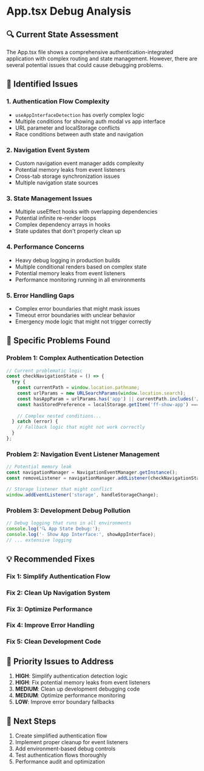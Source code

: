 # App.tsx Debug Analysis

## 🔍 Current State Assessment

The App.tsx file shows a comprehensive authentication-integrated application with complex routing and state management. However, there are several potential issues that could cause debugging problems.

## 🚨 Identified Issues

### 1. **Authentication Flow Complexity**
- `useAppInterfaceDetection` has overly complex logic
- Multiple conditions for showing auth modal vs app interface
- URL parameter and localStorage conflicts
- Race conditions between auth state and navigation

### 2. **Navigation Event System**
- Custom navigation event manager adds complexity
- Potential memory leaks from event listeners
- Cross-tab storage synchronization issues
- Multiple navigation state sources

### 3. **State Management Issues**
- Multiple useEffect hooks with overlapping dependencies
- Potential infinite re-render loops
- Complex dependency arrays in hooks
- State updates that don't properly clean up

### 4. **Performance Concerns**
- Heavy debug logging in production builds
- Multiple conditional renders based on complex state
- Potential memory leaks from event listeners
- Performance monitoring running in all environments

### 5. **Error Handling Gaps**
- Complex error boundaries that might mask issues
- Timeout error boundaries with unclear behavior
- Emergency mode logic that might not trigger correctly

## 🔧 Specific Problems Found

### Problem 1: Complex Authentication Detection
```typescript
// Current problematic logic
const checkNavigationState = () => {
  try {
    const currentPath = window.location.pathname;
    const urlParams = new URLSearchParams(window.location.search);
    const hasAppParam = urlParams.has('app') || currentPath.includes('/app');
    const hasStoredPreference = localStorage.getItem('ff-show-app') === 'true';
    
    // Complex nested conditions...
  } catch (error) {
    // Fallback logic that might not work correctly
  }
};
```

### Problem 2: Navigation Event Listener Management
```typescript
// Potential memory leak
const navigationManager = NavigationEventManager.getInstance();
const removeListener = navigationManager.addListener(checkNavigationState);

// Storage listener that might conflict
window.addEventListener('storage', handleStorageChange);
```

### Problem 3: Development Debug Pollution
```typescript
// Debug logging that runs in all environments
console.log('🔍 App State Debug:');
console.log('- Show App Interface:', showAppInterface);
// ... extensive logging
```

## 💡 Recommended Fixes

### Fix 1: Simplify Authentication Flow
### Fix 2: Clean Up Navigation System  
### Fix 3: Optimize Performance
### Fix 4: Improve Error Handling
### Fix 5: Clean Development Code

## 🎯 Priority Issues to Address

1. **HIGH**: Simplify authentication detection logic
2. **HIGH**: Fix potential memory leaks from event listeners
3. **MEDIUM**: Clean up development debugging code
4. **MEDIUM**: Optimize performance monitoring
5. **LOW**: Improve error boundary fallbacks

## 🚀 Next Steps

1. Create simplified authentication flow
2. Implement proper cleanup for event listeners
3. Add environment-based debug controls
4. Test authentication flows thoroughly
5. Performance audit and optimization